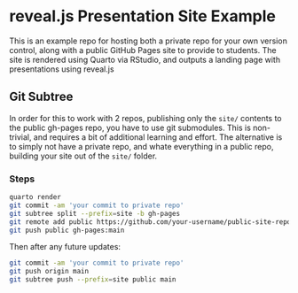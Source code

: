 # reveal.js Presentation Site Example

This is an example repo for hosting both a private repo for your own version
control, along with a public GitHub Pages site to provide to students. The
site is rendered using Quarto via RStudio, and outputs a landing page with
presentations using reveal.js

## Git Subtree

In order for this to work with 2 repos, publishing only the `site/` contents
to the public gh-pages repo, you have to use git submodules. This is non-trivial,
and requires a bit of additional learning and effort. The alternative is to simply
not have a private repo, and whate everything in a public repo, building your 
site out of the `site/` folder.

### Steps

```bash
quarto render
git commit -am 'your commit to private repo'
git subtree split --prefix=site -b gh-pages
git remote add public https://github.com/your-username/public-site-repo.git
git push public gh-pages:main
```

Then after any future updates:

```bash
git commit -am 'your commit to private repo'
git push origin main
git subtree push --prefix=site public main
```
